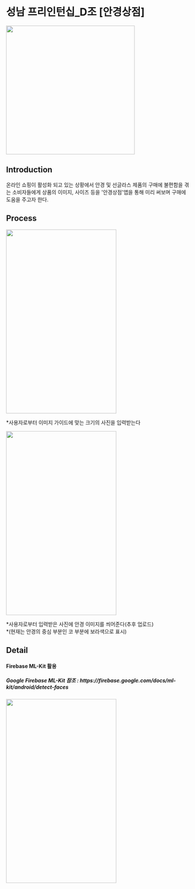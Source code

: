 <h1>성남 프리인턴십_D조 [안경상점]</h1>

<img src="https://user-images.githubusercontent.com/54097961/98356571-1e7a8b80-2067-11eb-838d-575b8ee98c32.jpg" width="350px" height="350px"></img>

<h2>Introduction</h2>
온라인 쇼핑이 활성화 되고 있는 상황에서 안경 및 선글라스 제품의 구매에 불편함을 겪는 소비자들에게 상품의 이미지, 사이즈 등을 '안경상점'앱을 통해 미리 써보며 구매에 도움을 주고자 한다.

<h2>Process</h2>
<img src="https://user-images.githubusercontent.com/54097961/98358051-77e3ba00-2069-11eb-8785-5e601862d9b1.jpg" width="300px" height="500px"></img>

*사용자로부터 이미지 가이드에 맞는 크기의 사진을 입력받는다

<img src="https://user-images.githubusercontent.com/54097961/98358059-7914e700-2069-11eb-9a51-18467222e4c0.png" width="300px" height="500px"></img>

*사용자로부터 입력받은 사진에 안경 이미지를 씌어준다(추후 업로드)   
  *(현재는 안경의 중심 부분인 코 부분에 보라색으로 표시)


<h2>Detail</h2>
<h4>Firebase ML-Kit 활용</h4>
<h5> Google Firebase ML-Kit 참조 : https://firebase.google.com/docs/ml-kit/android/detect-faces</h5>
<img src="https://firebase.google.com/docs/ml-kit/images/examples/face_contours.svg" width="300px" height="500px"></img>

